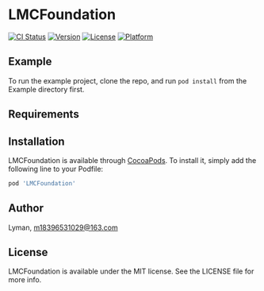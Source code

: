# LMCFoundation

[![CI Status](https://img.shields.io/travis/Lyman/LMCFoundation.svg?style=flat)](https://travis-ci.org/Lyman/LMCFoundation)
[![Version](https://img.shields.io/cocoapods/v/LMCFoundation.svg?style=flat)](https://cocoapods.org/pods/LMCFoundation)
[![License](https://img.shields.io/cocoapods/l/LMCFoundation.svg?style=flat)](https://cocoapods.org/pods/LMCFoundation)
[![Platform](https://img.shields.io/cocoapods/p/LMCFoundation.svg?style=flat)](https://cocoapods.org/pods/LMCFoundation)

## Example

To run the example project, clone the repo, and run `pod install` from the Example directory first.

## Requirements

## Installation

LMCFoundation is available through [CocoaPods](https://cocoapods.org). To install
it, simply add the following line to your Podfile:

```ruby
pod 'LMCFoundation'
```

## Author

Lyman, m18396531029@163.com

## License

LMCFoundation is available under the MIT license. See the LICENSE file for more info.
